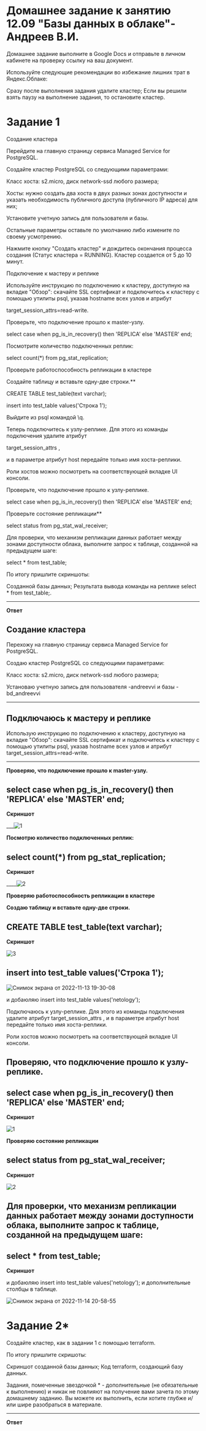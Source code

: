 # Домашнее задание к занятию 12.09 "Базы данных в облаке"- Андреев В.И.
Домашнее задание выполните в Google Docs и отправьте в личном кабинете на проверку ссылку на ваш документ.

Используйте следующие рекомендации во избежание лишних трат в Яндекс.Облаке:

Сразу после выполнения задания удалите кластер;
Если вы решили взять паузу на выполнение задания, то остановите кластер.

# Задание 1
Создание кластера

Перейдите на главную страницу сервиса Managed Service for PostgreSQL.

Создайте кластер PostgreSQL со следующими параметрами:

Класс хоста: s2.micro, диск network-ssd любого размера;

Хосты: нужно создать два хоста в двух разных зонах доступности и указать необходимость публичного доступа (публичного IP адреса) для них;

Установите учетную запись для пользователя и базы.

Остальные параметры оставьте по умолчанию либо измените по своему усмотрению.

Нажмите кнопку "Создать кластер" и дождитесь окончания процесса создания (Статус кластера = RUNNING). Кластер создается от 5 до 10 минут.

Подключение к мастеру и реплике

Используйте инструкцию по подключению к кластеру, доступную на вкладке "Обзор": cкачайте SSL сертификат и подключитесь к кластеру с помощью утилиты psql, указав hostname всех узлов и атрибут 

target_session_attrs=read-write.

Проверьте, что подключение прошло к master-узлу.

select case when pg_is_in_recovery() then 'REPLICA' else 'MASTER' end;

Посмотрите количество подключенных реплик:

select count(*) from pg_stat_replication;

Проверьте работоспособность репликации в кластере

Создайте таблицу и вставьте одну-две строки.**

CREATE TABLE test_table(text varchar);

insert into test_table values('Строка 1');


Выйдите из psql командой \q.

Теперь подключитесь к узлу-реплике. Для этого из команды подключения удалите атрибут 

target_session_attrs ,

 и в параметре атрибут host передайте только имя хоста-реплики. 

 Роли хостов можно посмотреть на соответствующей вкладке UI консоли.

Проверьте, что подключение прошло к узлу-реплике.

select case when pg_is_in_recovery() then 'REPLICA' else 'MASTER' end;

Проверьте состояние репликации**

select status from pg_stat_wal_receiver;

Для проверки, что механизм репликации данных работает между зонами доступности облака, выполните запрос к таблице, созданной на предыдущем шаге:

 select * from test_table;

По итогу пришлите скриншоты:

Созданной базы данных;
Результата вывода команды на реплике select * from test_table;.
___

**Ответ**

## **Создание кластера**

Перехожу на главную страницу сервиса Managed Service for PostgreSQL.

Создаю кластер PostgreSQL со следующими параметрами:

Класс хоста: s2.micro, диск network-ssd любого размера;


Установаю учетную запись для пользователя -andreevvi и базы -bd_andreevvi

___
## **Подключаюсь к мастеру и реплике**

Использую инструкцию по подключению к кластеру, доступную на вкладке "Обзор": cкачайте SSL сертификат и подключитесь к кластеру с помощью утилиты psql, указав hostname всех узлов и атрибут target_session_attrs=read-write.
___
**Проверяю, что подключение прошло к master-узлу.**

## select case when pg_is_in_recovery() then 'REPLICA' else 'MASTER' end;
**Скриншот**

___![1](https://user-images.githubusercontent.com/94833070/201700610-5d3678bb-165b-4919-b669-f45225df761a.png)


**Посмотрю количество подключенных реплик:**

## select count(*) from pg_stat_replication;
**Скриншот**

____![2](https://user-images.githubusercontent.com/94833070/201706940-221bde4d-a506-411c-8b69-959f595c29a1.png)


**Проверяю работоспособность репликации в кластере**

**Создаю таблицу и вставьте одну-две строки.**

## CREATE TABLE test_table(text varchar);
**Скриншот**

![3](https://user-images.githubusercontent.com/94833070/201707560-538142d3-47f4-4676-ae32-44e4d620f145.png)

## insert into test_table values('Строка 1');

![Снимок экрана от 2022-11-13 19-30-08](https://user-images.githubusercontent.com/94833070/201707992-8c5e2b54-479a-4616-883a-27e542f04edb.png)

и добаюляю insert into test_table values('netology'); 

Подключаюсь к узлу-реплике. Для этого из команды подключения удалите атрибут 
target_session_attrs , и в параметре атрибут host передайте только имя хоста-реплики. 

Роли хостов можно посмотреть на соответствующей вкладке UI консоли.

## **Проверяю, что подключение прошло к узлу-реплике.**

## select case when pg_is_in_recovery() then 'REPLICA' else 'MASTER' end;
**Скриншот**

![1](https://user-images.githubusercontent.com/94833070/201708359-4d14b439-0af1-41ee-9429-6f815642c73d.png)


**Проверяю состояние репликации**

## select status from pg_stat_wal_receiver;

**Скриншот**

![2](https://user-images.githubusercontent.com/94833070/201708560-169f1376-10b4-40a3-8efa-4aa82ff78dcd.png)


## **Для проверки, что механизм репликации данных работает между зонами доступности облака, выполните запрос к таблице, созданной на предыдущем шаге:**

## select * from test_table;

**Скриншот**

и добаюляю insert into test_table values('netology');   и дополнительные столбцы в таблице.

![Снимок экрана от 2022-11-14 20-58-55](https://user-images.githubusercontent.com/94833070/201708687-bad85272-7104-4153-95d8-6f46f44f0f31.png)



# Задание 2*

Создайте кластер, как в задании 1 с помощью terraform.

По итогу пришлите скришоты:

Скриншот созданной базы данных;
Код terraform, создающий базу данных.

Задания, помеченные звездочкой * - дополнительные (не обязательные к выполнению) и никак не повлияют на получение вами зачета по этому домашнему заданию. Вы можете их выполнить, если хотите глубже и/или шире разобраться в материале.
___
**Ответ**
